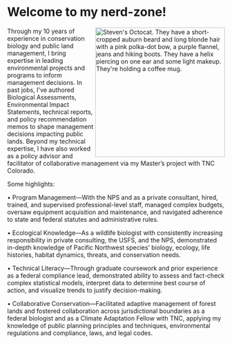 # Welcome to my nerd-zone! 


 <img align="right" alt="Steven's Octocat. They have a short-cropped auburn beard and long blonde hair with a pink polka-dot bow, a purple flannel, jeans and hiking boots. They have a helix piercing on one ear and some light makeup. They're holding a coffee mug." src="https://i.imgur.com/i2guTrD.png" width = "300" style="max-width: 100%;" >


Through my 10 years of experience in conservation biology and public land management, I bring expertise in leading environmental projects and programs to inform management decisions. In past jobs, I've authored Biological Assessments, Environmental Impact Statements, technical reports, and policy recommendation memos to shape management decisions impacting public lands. Beyond my technical expertise, I have also worked as a policy advisor and facilitator of collaborative management via my Master’s project with TNC Colorado.

Some highlights:


•	Program Management—With the NPS and as a private consultant, hired, trained, and supervised professional-level staff, managed complex budgets, oversaw equipment acquisition and maintenance, and navigated adherence to state and federal statutes and administrative rules. 
 
•	Ecological Knowledge—As a wildlife biologist with consistently increasing responsibility in private consulting, the USFS, and the NPS, demonstrated in-depth knowledge of Pacific Northwest species’ biology, ecology, life histories, habitat dynamics, threats, and conservation needs.

•	Technical Literacy—Through graduate coursework and prior experience as a federal compliance lead, demonstrated ability to assess and fact-check complex statistical models, interpret data to determine best course of action, and visualize trends to justify decision-making. 

•	Collaborative Conservation—Facilitated adaptive management of forest lands and fostered collaboration across jurisdictional boundaries as a federal biologist and as a Climate Adaptation Fellow with TNC, applying my knowledge of public planning principles and techniques, environmental regulations and compliance, laws, and legal codes.

<!--
**steven-mitchell/steven-mitchell** is a ✨ _special_ ✨ repository because its `README.md` (this file) appears on your GitHub profile.

Here are some ideas to get you started:

- 🔭 I’m currently working on ...
- 🌱 I’m currently learning ...
- 👯 I’m looking to collaborate on ...
- 🤔 I’m looking for help with ...
- 💬 Ask me about ...
- 📫 How to reach me: ...
- 😄 Pronouns: ...
- ⚡ Fun fact: ...
-->
